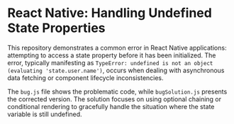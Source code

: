 # React Native: Handling Undefined State Properties

This repository demonstrates a common error in React Native applications: attempting to access a state property before it has been initialized. The error, typically manifesting as `TypeError: undefined is not an object (evaluating 'state.user.name')`, occurs when dealing with asynchronous data fetching or component lifecycle inconsistencies.

The `bug.js` file shows the problematic code, while `bugSolution.js` presents the corrected version.  The solution focuses on using optional chaining or conditional rendering to gracefully handle the situation where the state variable is still undefined. 